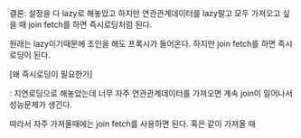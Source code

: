 결론: 설정을 다 lazy로 해놓았고 하지만 연관관계데이터를 lazy말고 모두 가져오고 싶을 때 join fetch를 하면 즉시로딩처럼 된다.

원래는 lazy이기때문에 조인을 해도 프록시가 들어온다. 하지만 join fetch를 하면 즉시로딩이 된다.

[왜 즉시로딩이 필요한가]

: 지연로딩으로 해놓았는데 너무 자주 연관관계데이터를 가져오면 계속 join이 일어나서 성능문제가 생긴다.

따라서 자주 가져올때에는 join fetch를 사용하면 된다. 혹은 같이 가져올 때

